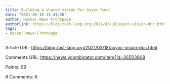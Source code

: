 ```yaml
---
title: Building a shared vision for Async Rust
date: "2021-03-18 15:41:58"
author: Hacker News Frontpage
authorlink: https://blog.rust-lang.org/2021/03/18/async-vision-doc.html
tags:
- Hacker-News-Frontpage
---
```


<p>Article URL: <a href="https://blog.rust-lang.org/2021/03/18/async-vision-doc.html">https://blog.rust-lang.org/2021/03/18/async-vision-doc.html</a></p>
<p>Comments URL: <a href="https://news.ycombinator.com/item?id=26503809">https://news.ycombinator.com/item?id=26503809</a></p>
<p>Points: 99</p>
<p># Comments: 8</p>
